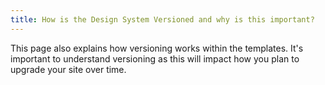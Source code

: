 ```yaml
---
title: How is the Design System Versioned and why is this important?
---
```


This page also explains how versioning works within the templates. It's important to understand versioning as this will impact how you plan to upgrade your site over time.
